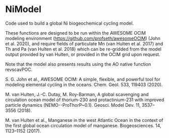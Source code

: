 # NiModel
Code used to build a global Ni biogeochemical cycling model.

These functions are designed to be run within the AWESOME OCIM modeling environment (https://github.com/profseth/awesomeOCIM) (John et al. 2020), and require fields of particulate Mn (van Hulten et al. 2017) and Th and Pa (van Hulten et al. 2018) which can be re-gridded from the model output provided by van Hulten, or provided in the OCIM grid upon request.

Note that the model also presents results using the AO native function revscavPOC.

S. G. John et al., AWESOME OCIM: A simple, flexible, and powerful tool for modeling elemental cycling in the oceans. Chem. Geol. 533, 119403 (2020).

M. van Hulten, J.-C. Dutay, M. Roy-Barman, A global scavenging and circulation ocean model of thorium-230 and protactinium-231 with improved particle dynamics (NEMO--ProThorP~0.1). Geosci. Model Dev. 11, 3537–3556 (2018).

M. van Hulten et al., Manganese in the west Atlantic Ocean in the context of the first global ocean circulation model of manganese. Biogeosciences. 14, 1123–1152 (2017).
